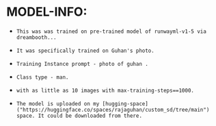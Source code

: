 # MODEL-INFO:

-     This was was trained on pre-trained model of runwayml-v1-5 via dreambooth...

-     It was specifically trained on Guhan's photo.

-     Training Instance prompt - photo of guhan .

-     Class type - man.

-     with as little as 10 images with max-training-steps==1000.

-     The model is uploaded on my [hugging-space]("https://huggingface.co/spaces/rajaguhan/custom_sd/tree/main") space. It could be downloaded from there. 
